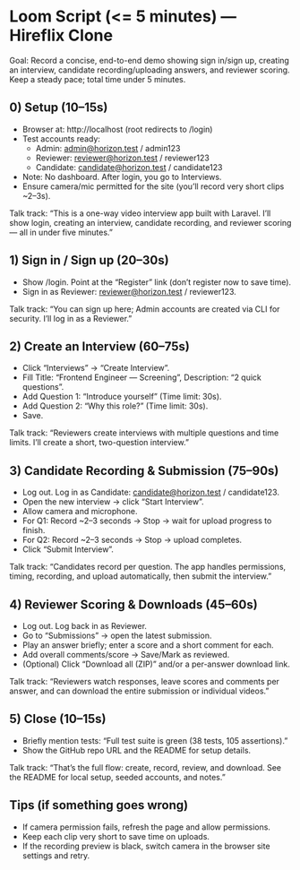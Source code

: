 # Loom Script (<= 5 minutes) — Hireflix Clone

Goal: Record a concise, end-to-end demo showing sign in/sign up, creating an interview, candidate recording/uploading answers, and reviewer scoring. Keep a steady pace; total time under 5 minutes.

## 0) Setup (10–15s)
- Browser at: http://localhost (root redirects to /login)
- Test accounts ready:
  - Admin: admin@horizon.test / admin123
  - Reviewer: reviewer@horizon.test / reviewer123
  - Candidate: candidate@horizon.test / candidate123
- Note: No dashboard. After login, you go to Interviews.
- Ensure camera/mic permitted for the site (you’ll record very short clips ~2–3s).

Talk track: “This is a one-way video interview app built with Laravel. I’ll show login, creating an interview, candidate recording, and reviewer scoring — all in under five minutes.”

## 1) Sign in / Sign up (20–30s)
- Show /login. Point at the “Register” link (don’t register now to save time).
- Sign in as Reviewer: reviewer@horizon.test / reviewer123.

Talk track: “You can sign up here; Admin accounts are created via CLI for security. I’ll log in as a Reviewer.”

## 2) Create an Interview (60–75s)
- Click “Interviews” → “Create Interview”.
- Fill Title: “Frontend Engineer — Screening”, Description: “2 quick questions”.
- Add Question 1: “Introduce yourself” (Time limit: 30s).
- Add Question 2: “Why this role?” (Time limit: 30s).
- Save.

Talk track: “Reviewers create interviews with multiple questions and time limits. I’ll create a short, two-question interview.”

## 3) Candidate Recording & Submission (75–90s)
- Log out. Log in as Candidate: candidate@horizon.test / candidate123.
- Open the new interview → click “Start Interview”.
- Allow camera and microphone.
- For Q1: Record ~2–3 seconds → Stop → wait for upload progress to finish.
- For Q2: Record ~2–3 seconds → Stop → upload completes.
- Click “Submit Interview”.

Talk track: “Candidates record per question. The app handles permissions, timing, recording, and upload automatically, then submit the interview.”

## 4) Reviewer Scoring & Downloads (45–60s)
- Log out. Log back in as Reviewer.
- Go to “Submissions” → open the latest submission.
- Play an answer briefly; enter a score and a short comment for each.
- Add overall comments/score → Save/Mark as reviewed.
- (Optional) Click “Download all (ZIP)” and/or a per-answer download link.

Talk track: “Reviewers watch responses, leave scores and comments per answer, and can download the entire submission or individual videos.”

## 5) Close (10–15s)
- Briefly mention tests: “Full test suite is green (38 tests, 105 assertions).”
- Show the GitHub repo URL and the README for setup details.

Talk track: “That’s the full flow: create, record, review, and download. See the README for local setup, seeded accounts, and notes.”

## Tips (if something goes wrong)
- If camera permission fails, refresh the page and allow permissions.
- Keep each clip very short to save time on uploads.
- If the recording preview is black, switch camera in the browser site settings and retry.
